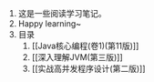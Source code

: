 1. 这是一些阅读学习笔记。
2. Happy learning~
3. 目录
	1. [[Java核心编程(卷1)(第11版)]]
	2. [[深入理解JVM(第三版)]]
	3. [[实战高并发程序设计(第二版)]]

